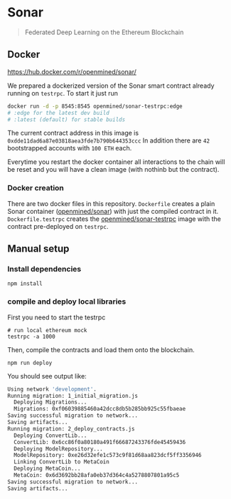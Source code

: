# Sonar

> Federated Deep Learning on the Ethereum Blockchain

## Docker

https://hub.docker.com/r/openmined/sonar/

We prepared a dockerized version of the Sonar smart contract already running on `testrpc`. To start it just run

```sh
docker run -d -p 8545:8545 openmined/sonar-testrpc:edge
# :edge for the latest dev build
# :latest (default) for stable builds
```

The current contract address in this image is `0xdde11dad6a87e03818aea3fde7b790b644353ccc` 
In addition there are `42` bootstrapped accounts with `100 ETH` each.

Everytime you restart the docker container all interactions to the chain will be reset and you will have a clean image (with nothinb but the contract).

### Docker creation

There are two docker files in this repository. `Dockerfile` creates a plain Sonar container ([openmined/sonar](https://hub.docker.com/r/openmined/sonar
)) with just the compiled contract in it. `Dockerfile.testrpc` creates the [openmined/sonar-testrpc](https://hub.docker.com/r/openmined/sonar-testrpc) image with the contract pre-deployed on `testrpc`.

## Manual setup

### Install dependencies

```npm install```

### compile and deploy local libraries

First you need to start the testrpc
```
# run local ethereum mock
testrpc -a 1000
```

Then, compile the contracts and load them onto the blockchain.
```
npm run deploy
```

You should see output like:

```sh
Using network 'development'.
Running migration: 1_initial_migration.js
  Deploying Migrations...
  Migrations: 0xf06039885460a42dcc8db5b285bb925c55fbaeae
Saving successful migration to network...
Saving artifacts...
Running migration: 2_deploy_contracts.js
  Deploying ConvertLib...
  ConvertLib: 0x6cc86f0a80180a491f66687243376fde45459436
  Deploying ModelRepository...
  ModelRepository: 0xe26d32efe1c573c9f81d68aa823dcf5ff3356946
  Linking ConvertLib to MetaCoin
  Deploying MetaCoin...
  MetaCoin: 0x6d3692bb28afa0eb37d364c4a5278807801a95c5
Saving successful migration to network...
Saving artifacts...
```
